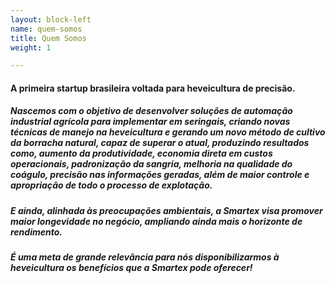 ```yaml
---
layout: block-left
name: quem-somos
title: Quem Somos
weight: 1

---
```

#### A primeira startup brasileira voltada para heveicultura de precisão.

##### Nascemos com o objetivo de desenvolver soluções de automação industrial agrícola para implementar em seringais, criando novas técnicas de manejo na heveicultura e gerando um novo método de cultivo da borracha natural, capaz de superar o atual, produzindo resultados como, aumento da produtividade, economia direta em custos operacionais, padronização da sangria, melhoria na qualidade do coágulo, precisão nas informações geradas, além de maior controle e apropriação de todo o processo de explotação.

##### E ainda, alinhada às preocupações ambientais, a Smartex visa promover maior longevidade no negócio, ampliando ainda mais o horizonte de rendimento.

##### É uma meta de grande relevância para nós disponibilizarmos à heveicultura os benefícios que a Smartex pode oferecer!